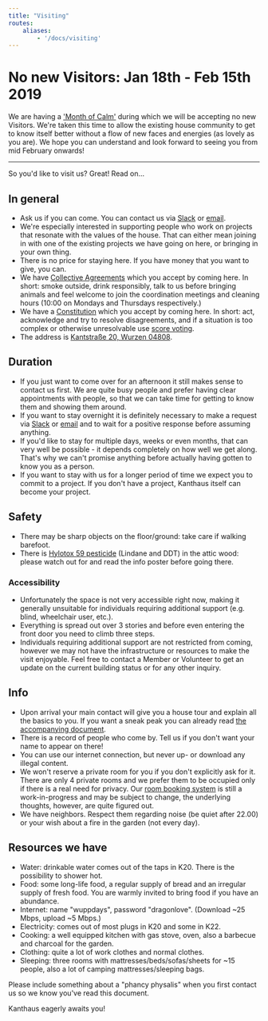 ```yaml
---
title: "Visiting"
routes:
    aliases:
        - '/docs/visiting'
---
```


# No new Visitors: Jan 18th - Feb 15th 2019
We are having a ['Month of Calm'](https://kanthaus.online/en/events/2019-01-18_month-of-calm) during which we will be accepting no new Visitors. We're taken this time to allow the existing house community to get to know itself better without a flow of new faces and energies (as lovely as you are). We hope you can understand and look forward to seeing you from mid February onwards!

---

So you'd like to visit us? Great! Read on...

## In general
- Ask us if you can come. You can contact us via [Slack](https://slackin.yunity.org) or [email](mailto:hello@kanthaus.online).
- We're especially interested in supporting people who work on projects that resonate with the values of the house. That can either mean joining in with one of the existing projects we have going on here, or bringing in your own thing.
- There is no price for staying here. If you have money that you want to give, you can.
- We have [Collective Agreements](/governance/collectiveagreements/) which you accept by coming here. In short: smoke outside, drink responsibly, talk to us before bringing animals and feel welcome to join the coordination meetings and cleaning hours (10:00 on Mondays and Thursdays respectively.)
- We have a [Constitution](/governance/constitution) which you accept by coming here. In short: act, acknowledge and try to resolve disagreements, and if a situation is too complex or otherwise unresolvable use [score voting](/governance/constitution/#8c-score-voting).
- The address is [Kantstraße 20, Wurzen 04808](https://www.openstreetmap.org/search?query=20%20kantstrasse%20wurzen#map=19/51.36711/12.74075&layers=N).

## Duration
- If you just want to come over for an afternoon it still makes sense to contact us first. We are quite busy people and prefer having clear appointments with people, so that we can take time for getting to know them and showing them around.
- If you want to stay overnight it is definitely necessary to make a request via [Slack](https://slackin.yunity.org) or [email](mailto:hello@kanthaus.online) and to wait for a positive response before assuming anything.
- If you'd like to stay for multiple days, weeks or even months, that can very well be possible - it depends completely on how well we get along. That's why we can't promise anything before actually having gotten to know you as a person.
- If you want to stay with us for a longer period of time we expect you to commit to a project. If you don't have a project, Kanthaus itself can become your project.

## Safety
- There may be sharp objects on the floor/ground: take care if walking barefoot.
- There is [Hylotox 59 pesticide](https://de.wikipedia.org/wiki/Hylotox) (Lindane and DDT) in the attic wood: please watch out for and read the info poster before going there.

### Accessibility
- Unfortunately the space is not very accessible right now, making it generally unsuitable for individuals requiring additional support (e.g. blind, wheelchair user, etc.).
- Everything is spread out over 3 stories and before even entering the front door you need to climb three steps.
- Individuals requiring additional support are not restricted from coming, however we may not have the infrastructure or resources to make the visit enjoyable. Feel free to contact a Member or Volunteer to get an update on the current building status or for any other inquiry.

## Info
- Upon arrival your main contact will give you a house tour and explain all the basics to you. If you want a sneak peak you can already read [the accompanying document](visiTour).
- There is a record of people who come by. Tell us if you don't want your name to appear on there!
- You can use our internet connection, but never up- or download any illegal content.
- We won't reserve a private room for you if you don't explicitly ask for it. There are only 4 private rooms and we prefer them to be occupied only if there is a real need for privacy. Our [room booking system](https://gitlab.com/kanthaus/kanthaus-public/blob/master/drafts/privateRoomBooking.md) is still a work-in-progress and may be subject to change, the underlying thoughts, however, are quite figured out.
- We have neighbors. Respect them regarding noise (be quiet after 22.00) or your wish about a fire in the garden (not every day).

## Resources we have
- Water: drinkable water comes out of the taps in K20. There is the possibility to shower hot.
- Food: some long-life food, a regular supply of bread and an irregular supply of fresh food. You are warmly invited to bring food if you have an abundance.
- Internet: name "wuppdays", password "dragonlove". (Download ~25 Mbps, upload ~5 Mbps.)
- Electricity: comes out of most plugs in K20 and some in K22.
- Cooking: a well equipped kitchen with gas stove, oven, also a barbecue and charcoal for the garden.
- Clothing: quite a lot of work clothes and normal clothes.
- Sleeping: three rooms with mattresses/beds/sofas/sheets for ~15 people, also a lot of camping mattresses/sleeping bags.

Please include something about a "phancy physalis" when you first contact us so we know you've read this document.

Kanthaus eagerly awaits you!
